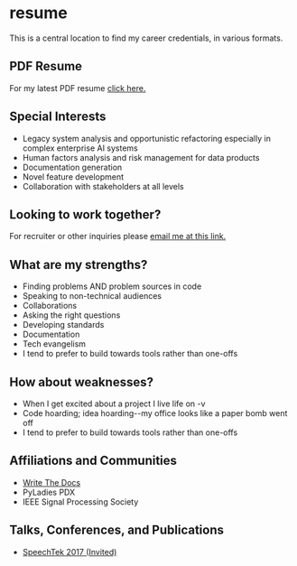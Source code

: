# resume

This is a central location to find my career credentials, in various formats. 


## PDF Resume

For my latest PDF resume [click here.](https://github.com/eksoward/resume/blob/master/docs/eksoward-resume.pdf)

## Special Interests

- Legacy system analysis and opportunistic refactoring especially in complex enterprise AI systems
- Human factors analysis and risk management for data products
- Documentation generation
- Novel feature development
- Collaboration with stakeholders at all levels


## Looking to work together? 

For recruiter or other inquiries please [email me at this link.](mailto:eksoward@gmail.com?subject=Found%20on%20github:%20Looking%20to%20collaborate)


## What are my strengths? 

- Finding problems AND problem sources in code
- Speaking to non-technical audiences
- Collaborations
- Asking the right questions
- Developing standards
- Documentation
- Tech evangelism
- I tend to prefer to build towards tools rather than one-offs 


## How about weaknesses?

- When I get excited about a project I live life on -v
- Code hoarding; idea hoarding--my office looks like a paper bomb went off
- I tend to prefer to build towards tools rather than one-offs 

## Affiliations and Communities

- [Write The Docs](http://www.writethedocs.org/)
- PyLadies PDX
- IEEE Signal Processing Society

## Talks, Conferences, and Publications

- [SpeechTek 2017 (Invited)](http://www.speechtek.com/2017/Wednesday.aspx#session_10626)

